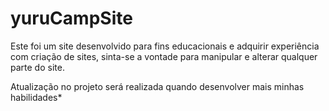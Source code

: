 # yuruCampSite
Este foi um site desenvolvido para fins educacionais e adquirir experiência com criação de sites, sinta-se a vontade para manipular e alterar qualquer parte do site.

Atualização no projeto será realizada quando desenvolver mais minhas habilidades*
